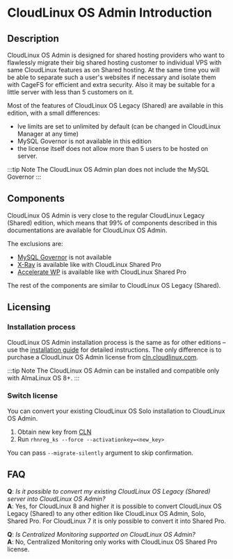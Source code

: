 # CloudLinux OS Admin Introduction

## Description

CloudLinux OS Admin is designed for shared hosting providers who want to flawlessly migrate their 
big shared hosting customer to individual VPS with same CloudLinux features as on Shared hosting. 
At the same time you will be able to separate such a user's websites if necessary and isolate them 
with CageFS for efficient and extra security.
Also it may be suitable for a little server with less than 5 customers on it.

Most of the features of CloudLinux OS Legacy (Shared) are available in this edition, with a small differences:

- lve limits are set to unlimited by default (can be changed in CloudLinux Manager at any time)
- MySQL Governor is not available in this edition
- the license itself does not allow more than 5 users to be hosted on server.

:::tip Note
The CloudLinux OS Admin plan does not include the MySQL Governor
:::

## Components

CloudLinux OS Admin is very close to the regular CloudLinux Legacy (Shared) edition, which means that 
99% of components described in this documentations are available for CloudLinux OS Admin.

The exclusions are:

 - [MySQL Governor](/cloudlinuxos/control_panel_integration/#mysql-governor) is not available
 - [X-Ray](/cloudlinuxos/shared-pro/#x-ray) is available like with CloudLinux Shared Pro
 - [Accelerate WP](/cloudlinuxos/shared-pro/#acceleratewp) is available like with CloudLinux Shared Pro

The rest of the components are similar to CloudLinux OS Legacy (Shared).  

## Licensing 

### Installation process

CloudLinux OS Admin installation process is the same as for other editions – use the [installation guide](/cloudlinuxos/cloudlinux_installation) for detailed instructions. The only difference is to purchase a CloudLinux OS Admin license from [cln.cloudlinux.com](https://cln.cloudlinux.com).

:::tip Note
The CloudLinux OS Admin can be installed and compatible only with AlmaLinux OS 8+.
:::

### Switch license

You can convert your existing CloudLinux OS Solo installation to CloudLinux OS Admin.

1. Obtain new key from [CLN](https://cln.cloudlinux.com)
2. Run `rhnreg_ks --force --activationkey=<new_key>`

You can pass `--migrate-silently` argument to skip confirmation.

## FAQ

**Q**: *Is it possible to convert my existing CloudLinux OS Legacy (Shared) server into CloudLinux OS Admin?*<br>
**A**: Yes, for CloudLinux 8 and higher it is possible to convert CloudLinux OS Legacy (Shared) to any other edition like CloudLinux OS Admin, Solo, Shared Pro. For CloudLinux 7 it is only possible to convert it into Shared Pro.

**Q**: *Is Centralized Monitoring supported on CloudLinux OS Admin?*<br>
**A**: No, Centralized Monitoring only works with CloudLinux OS Shared Pro license.